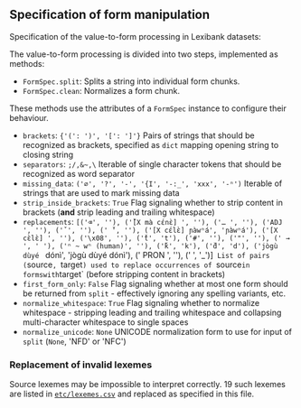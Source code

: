 ## Specification of form manipulation


Specification of the value-to-form processing in Lexibank datasets:

The value-to-form processing is divided into two steps, implemented as methods:
- `FormSpec.split`: Splits a string into individual form chunks.
- `FormSpec.clean`: Normalizes a form chunk.

These methods use the attributes of a `FormSpec` instance to configure their behaviour.

- `brackets`: `{'(': ')', '[': ']'}`
  Pairs of strings that should be recognized as brackets, specified as `dict` mapping opening string to closing string
- `separators`: `;/,&~,\`
  Iterable of single character tokens that should be recognized as word separator
- `missing_data`: `('∅', '?', '-', '{I', '-:_', 'xxx', '-ⁿ')`
  Iterable of strings that are used to mark missing data
- `strip_inside_brackets`: `True`
  Flag signaling whether to strip content in brackets (**and** strip leading and trailing whitespace)
- `replacements`: `[('⌫', ''), ('̀̌[X mà cɛ́nɛ̀] ', ''), ('… ', ''), ('ADJ ', ''), ('̌ ', ''), (' ̌', ''), ('[X cɛ́lɛ̀] ɲàwⁿá', 'ɲàwⁿá'), ('[X cɛ̀lɛ̀] ', ''), ('\x08', ''), ('̌t', 't'), ('#', ''), ('"', ''), (' → ', ' '), ('ⁿ ~ wⁿ (human)', ''), ('̌k', 'k'), ('̌d', 'd'), ('jògù dùyé ` dónì', 'jògù dùyé dónì'), (' PRON ', ''), (' ', '_')]`
  List of pairs (`source`, `target`) used to replace occurrences of `source` in formswith `target` (before stripping content in brackets)
- `first_form_only`: `False`
  Flag signaling whether at most one form should be returned from `split` - effectively ignoring any spelling variants, etc.
- `normalize_whitespace`: `True`
  Flag signaling whether to normalize whitespace - stripping leading and trailing whitespace and collapsing multi-character whitespace to single spaces
- `normalize_unicode`: `None`
  UNICODE normalization form to use for input of `split` (`None`, 'NFD' or 'NFC')

### Replacement of invalid lexemes

Source lexemes may be impossible to interpret correctly. 19 such lexemes are listed
in [`etc/lexemes.csv`](etc/lexemes.csv) and replaced as specified in this file.

